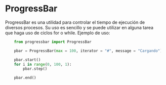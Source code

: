 # ProgressBar

ProgressBar es una utilidad para controlar el tiempo de ejecución de diversos procesos. Su uso es sencillo y se puede utilizar en alguna tarea que haga uso de ciclos for o while. Ejemplo de uso:

```python
    from progressbar import ProgressBar

    pbar = ProgressBar(max = 100, iterator = "#", message = "Cargando")

    pbar.start()
    for i in range(0, 100, 1):
        pbar.step()

    pbar.end()
```
